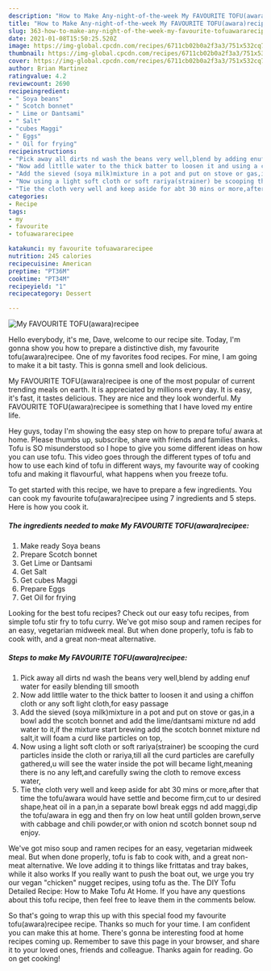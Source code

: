 ```yaml
---
description: "How to Make Any-night-of-the-week My FAVOURITE TOFU(awara)recipee"
title: "How to Make Any-night-of-the-week My FAVOURITE TOFU(awara)recipee"
slug: 363-how-to-make-any-night-of-the-week-my-favourite-tofuawararecipee
date: 2021-01-08T15:50:25.520Z
image: https://img-global.cpcdn.com/recipes/6711cb02b0a2f3a3/751x532cq70/my-favourite-tofuawararecipee-recipe-main-photo.jpg
thumbnail: https://img-global.cpcdn.com/recipes/6711cb02b0a2f3a3/751x532cq70/my-favourite-tofuawararecipee-recipe-main-photo.jpg
cover: https://img-global.cpcdn.com/recipes/6711cb02b0a2f3a3/751x532cq70/my-favourite-tofuawararecipee-recipe-main-photo.jpg
author: Brian Martinez
ratingvalue: 4.2
reviewcount: 2690
recipeingredient:
- " Soya beans"
- " Scotch bonnet"
- " Lime or Dantsami"
- " Salt"
- "cubes Maggi"
- " Eggs"
- " Oil for frying"
recipeinstructions:
- "Pick away all dirts nd wash the beans very well,blend by adding enuf water for easily blending till smooth"
- "Now add littlle water to the thick batter to loosen it and using a chiffon cloth or any soft light cloth,for easy passage"
- "Add the sieved (soya milk)mixture in a pot and put on stove or gas,in a bowl add the scotch bonnet and add the lime/dantsami mixture nd add water to it,if the mixture start brewing add the scotch bonnet mixture nd salt,it will foam a curd like particles on top,"
- "Now using a light soft cloth or soft rariya(strainer) be scooping the curd particles inside the cloth or rariya,till all the curd particles are carefully gathered,u will see the water inside the pot will became light,meaning there is no any left,and carefully swing the cloth to remove excess water,"
- "Tie the cloth very well and keep aside for abt 30 mins or more,after that time the tofu/awara would have settle and become firm,cut to ur desired shape,heat oil in a pan,in a separate bowl break eggs nd add maggi,dip the tofu/awara in egg and then fry on low heat untill golden brown,serve with cabbage and chili powder,or with onion nd scotch bonnet soup nd enjoy."
categories:
- Recipe
tags:
- my
- favourite
- tofuawararecipee

katakunci: my favourite tofuawararecipee 
nutrition: 245 calories
recipecuisine: American
preptime: "PT36M"
cooktime: "PT34M"
recipeyield: "1"
recipecategory: Dessert

---
```



![My FAVOURITE TOFU(awara)recipee](https://img-global.cpcdn.com/recipes/6711cb02b0a2f3a3/751x532cq70/my-favourite-tofuawararecipee-recipe-main-photo.jpg)

Hello everybody, it's me, Dave, welcome to our recipe site. Today, I'm gonna show you how to prepare a distinctive dish, my favourite tofu(awara)recipee. One of my favorites food recipes. For mine, I am going to make it a bit tasty. This is gonna smell and look delicious.

My FAVOURITE TOFU(awara)recipee is one of the most popular of current trending meals on earth. It is appreciated by millions every day. It is easy, it's fast, it tastes delicious. They are nice and they look wonderful. My FAVOURITE TOFU(awara)recipee is something that I have loved my entire life.

Hey guys, today I&#39;m showing the easy step on how to prepare tofu/ awara at home. Please thumbs up, subscribe, share with friends and families thanks. Tofu is SO misunderstood so I hope to give you some different ideas on how you can use tofu. This video goes through the different types of tofu and how to use each kind of tofu in different ways, my favourite way of cooking tofu and making it flavourful, what happens when you freeze tofu.


To get started with this recipe, we have to prepare a few ingredients. You can cook my favourite tofu(awara)recipee using 7 ingredients and 5 steps. Here is how you cook it.

<!--inarticleads1-->

##### The ingredients needed to make My FAVOURITE TOFU(awara)recipee:

1. Make ready  Soya beans
1. Prepare  Scotch bonnet
1. Get  Lime or Dantsami
1. Get  Salt
1. Get cubes Maggi
1. Prepare  Eggs
1. Get  Oil for frying


Looking for the best tofu recipes? Check out our easy tofu recipes, from simple tofu stir fry to tofu curry. We&#39;ve got miso soup and ramen recipes for an easy, vegetarian midweek meal. But when done properly, tofu is fab to cook with, and a great non-meat alternative. 

<!--inarticleads2-->

##### Steps to make My FAVOURITE TOFU(awara)recipee:

1. Pick away all dirts nd wash the beans very well,blend by adding enuf water for easily blending till smooth
1. Now add littlle water to the thick batter to loosen it and using a chiffon cloth or any soft light cloth,for easy passage
1. Add the sieved (soya milk)mixture in a pot and put on stove or gas,in a bowl add the scotch bonnet and add the lime/dantsami mixture nd add water to it,if the mixture start brewing add the scotch bonnet mixture nd salt,it will foam a curd like particles on top,
1. Now using a light soft cloth or soft rariya(strainer) be scooping the curd particles inside the cloth or rariya,till all the curd particles are carefully gathered,u will see the water inside the pot will became light,meaning there is no any left,and carefully swing the cloth to remove excess water,
1. Tie the cloth very well and keep aside for abt 30 mins or more,after that time the tofu/awara would have settle and become firm,cut to ur desired shape,heat oil in a pan,in a separate bowl break eggs nd add maggi,dip the tofu/awara in egg and then fry on low heat untill golden brown,serve with cabbage and chili powder,or with onion nd scotch bonnet soup nd enjoy.


We&#39;ve got miso soup and ramen recipes for an easy, vegetarian midweek meal. But when done properly, tofu is fab to cook with, and a great non-meat alternative. We love adding it to things like frittatas and tray bakes, while it also works If you really want to push the boat out, we urge you try our vegan &#34;chicken&#34; nugget recipes, using tofu as the. The DIY Tofu Detailed Recipe: How to Make Tofu At Home. If you have any questions about this tofu recipe, then feel free to leave them in the comments below. 

So that's going to wrap this up with this special food my favourite tofu(awara)recipee recipe. Thanks so much for your time. I am confident you can make this at home. There's gonna be interesting food at home recipes coming up. Remember to save this page in your browser, and share it to your loved ones, friends and colleague. Thanks again for reading. Go on get cooking!
